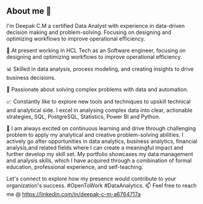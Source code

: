 ## About me 👨


I'm Deepak C.M a certified Data Analyst with experience in data-driven decision making and problem-solving. Focusing on designing and optimizing workflows to improve operational efficiency. 

💼 At present working in HCL Tech as an Software engineer, focusing on designing and optimizing workflows to improve operational efficiency.

📊 Skilled in data analysis, process modeling, and creating insights to drive business decisions.

🚀 Passionate about solving complex problems with data and automation.

📈 Constantly like to explore new tools and techniques to upskill technical and analytical side. I excel in analysing complex data into clear, actionable strategies, SQL, PostgreSQL, Statistics, Power BI and Python.

📖 I am always excited on continuous learning and drive through challenging problem to apply my analytical and creative problem-solving abilities. 
I actively go after opportunities in data analytics, business analytics, financial analysis,and related fields where I can create a meaningful impact and further develop my skill set. 
My portfolio showcases my data management and analysis skills, which I have acquired through a combination of formal education, professional experience, and self-teaching.

Let's connect to explore how my presence would contribute to your organization's success. #OpenToWork #DataAnalytics.
📫 Feel free to reach me @ [https://linkedin.com/in/deepak-c-m-a6764717a ](url)
